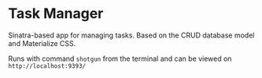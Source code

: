 # Task Manager

Sinatra-based app for managing tasks. Based on the CRUD database model and Materialize CSS.

Runs with command `shotgun` from the terminal and can be viewed on `http://localhost:9393/`
